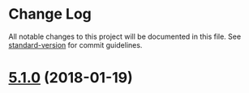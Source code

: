 # Change Log

All notable changes to this project will be documented in this file. See [standard-version](https://github.com/conventional-changelog/standard-version) for commit guidelines.

<a name="5.1.0"></a>
# [5.1.0](https://github.com/raptorbox/raptor-nodered-nodes/compare/v5.0.0...v5.1.0) (2018-01-19)
